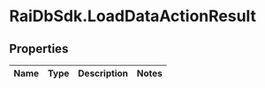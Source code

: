 # RaiDbSdk.LoadDataActionResult

## Properties

Name | Type | Description | Notes
------------ | ------------- | ------------- | -------------


